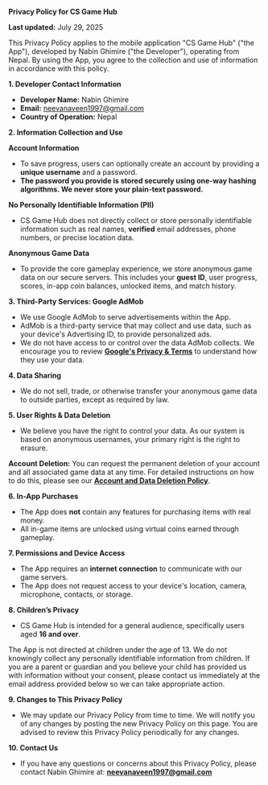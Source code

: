 **Privacy Policy for CS Game Hub**

**Last updated:** July 29, 2025

This Privacy Policy applies to the mobile application "CS Game Hub" ("the App"), developed by Nabin Ghimire ("the Developer"), operating from Nepal. By using the App, you agree to the collection and use of information in accordance with this policy.

**1. Developer Contact Information**
*   **Developer Name:** Nabin Ghimire
*   **Email:** neevanaveen1997@gmail.com
*   **Country of Operation:** Nepal

**2. Information Collection and Use**

**Account Information**
*   To save progress, users can optionally create an account by providing a **unique username** and a password.
*   **The password you provide is stored securely using one-way hashing algorithms. We never store your plain-text password.**

**No Personally Identifiable Information (PII)**
*   CS Game Hub does not directly collect or store personally identifiable information such as real names, **verified** email addresses, phone numbers, or precise location data.

**Anonymous Game Data**
*   To provide the core gameplay experience, we store anonymous game data on our secure servers. This includes your **guest ID**, user progress, scores, in-app coin balances, unlocked items, and match history.

**3. Third-Party Services: Google AdMob**

*   We use Google AdMob to serve advertisements within the App.
*   AdMob is a third-party service that may collect and use data, such as your device's Advertising ID, to provide personalized ads.
*   We do not have access to or control over the data AdMob collects. We encourage you to review **[Google's Privacy & Terms](https://policies.google.com/technologies/ads)** to understand how they use your data.

**4. Data Sharing**

*   We do not sell, trade, or otherwise transfer your anonymous game data to outside parties, except as required by law.

**5. User Rights & Data Deletion**

*  We believe you have the right to control your data. As our system is based on anonymous usernames, your primary right is the right to erasure.

**Account Deletion:** You can request the permanent deletion of your account and all associated game data at any time. For detailed instructions on how to do this, please see our **[Account and Data Deletion Policy](link-to-your-deletion-policy.md)**.

**6. In-App Purchases**

*   The App does **not** contain any features for purchasing items with real money.
*   All in-game items are unlocked using virtual coins earned through gameplay.

**7. Permissions and Device Access**

*   The App requires an **internet connection** to communicate with our game servers.
*   The App does not request access to your device's location, camera, microphone, contacts, or storage.

**8. Children’s Privacy**

*   CS Game Hub is intended for a general audience, specifically users aged **16 and over**.

The App is not directed at children under the age of 13. We do not knowingly collect any personally identifiable information from children. If you are a parent or guardian and you believe your child has provided us with information without your consent, please contact us immediately at the email address provided below so we can take appropriate action.

**9. Changes to This Privacy Policy**

*   We may update our Privacy Policy from time to time. We will notify you of any changes by posting the new Privacy Policy on this page. You are advised to review this Privacy Policy periodically for any changes.

**10. Contact Us**

*   If you have any questions or concerns about this Privacy Policy, please contact Nabin Ghimire at: **neevanaveen1997@gmail.com**
